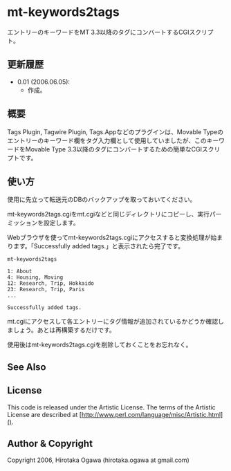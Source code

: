 # mt-keywords2tags

エントリーのキーワードをMT 3.3以降のタグにコンバートするCGIスクリプト。

## 更新履歴

 * 0.01 (2006.06.05):
   * 作成。

## 概要

Tags Plugin, Tagwire Plugin, Tags.Appなどのプラグインは、Movable Typeのエントリーのキーワード欄をタグ入力欄として使用していましたが、このキーワードをMovable Type 3.3以降のタグにコンバートするための簡単なCGIスクリプトです。

## 使い方

使用に先立って転送元のDBのバックアップを取っておいてください。

mt-keywords2tags.cgiをmt.cgiなどと同じディレクトリにコピーし、実行パーミッションを設定します。

Webブラウザを使ってmt-keywords2tags.cgiにアクセスすると変換処理が始まります。「Successfully added tags.」と表示されたら完了です。

    mt-keywords2tags
    
    1: About
    4: Housing, Moving
    12: Research, Trip, Hokkaido
    23: Research, Trip, Paris
    ...
    
    Successfully added tags.

mt.cgiにアクセスして各エントリーにタグ情報が追加されているかどうか確認しましょう。あとは再構築するだけです。

使用後はmt-keywords2tags.cgiを削除しておくことをお忘れなく。

## See Also

## License

This code is released under the Artistic License. The terms of the Artistic License are described at [http://www.perl.com/language/misc/Artistic.html]().

## Author & Copyright

Copyright 2006, Hirotaka Ogawa (hirotaka.ogawa at gmail.com)
